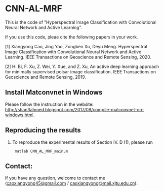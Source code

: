 # CNN-AL-MRF

This is the code of "Hyperspectral Image Classification with Convolutional Neural Network and Active Learning".

If you use this code, pleae cite the following papers in your work.

[1] Xiangyong Cao, Jing Yao, Zongben Xu, Deyu Meng. Hyperspectral Image Classification with Convolutional Neural Network and Active Learning. IEEE Transactions on Geoscience and Remote Sensing, 2020. 

[2] H. Bi, F. Xu, Z. Wei, Y. Xue, and Z. Xu, An active deep learning approach for minimally supervised polsar image classification. IEEE Transactions on Geoscience and Remote Sensing, 2019. 

## Install Matconvnet in Windows
Please follow the instruction in the website: http://shan3ahmed.blogspot.com/2017/08/compile-matconvnet-on-windows.html.

## Reproducing the results

1. To reproduce the experimental results of Section IV. D (1), please run

        matlab CNN_AL_MRF_main.m


## Contact:
 If you have any question, welcome to contact me (caoxiangyong45@gmail.com  /  caoxiangyong@mail.xjtu.edu.cn).
